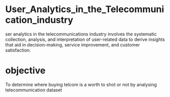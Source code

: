 # User_Analytics_in_the_Telecommunication_industry
ser analytics in the telecommunications industry involves the systematic collection, analysis, and interpretation of user-related data to derive insights that aid in decision-making, service improvement, and customer satisfaction. 
# objective
To determine where buying telcom is a worth to shot or not by analysing telecommunication dataset